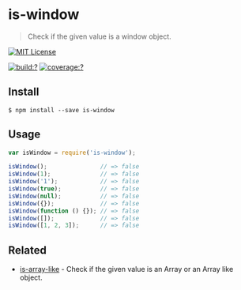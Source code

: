 # is-window

> Check if the given value is a window object.

[![MIT License](https://img.shields.io/badge/license-MIT_License-green.svg?style=flat-square)](https://github.com/bubkoo/is-window/blob/master/LICENSE)


[![build:?](https://img.shields.io/travis/bubkoo/is-window/master.svg?style=flat-square)](https://travis-ci.org/bubkoo/is-window)
[![coverage:?](https://img.shields.io/coveralls/bubkoo/is-window/master.svg?style=flat-square)](https://coveralls.io/github/bubkoo/is-window)


## Install

```
$ npm install --save is-window 
```


## Usage

```js
var isWindow = require('is-window');

isWindow();               // => false
isWindow(1);              // => false
isWindow('1');            // => false
isWindow(true);           // => false
isWindow(null);           // => false
isWindow({});             // => false
isWindow(function () {}); // => false
isWindow([]);             // => false
isWindow([1, 2, 3]);      // => false
```

## Related

- [is-array-like](https://github.com/bubkoo/is-array-like) - Check if the given value is an Array or an Array like object.
